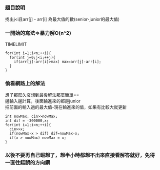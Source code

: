 ### 題目說明
找出j<i且arr[j] - arr[i] 為最大值的數(senior-junior的最大值)  

### 一開始的寫法=>暴力解O(n^2)
TIMELIMIT
```
for(int i=1;i<n;++i){
  for(int j=0;j<i;++j){
    if(arr[j]-arr[i]>max) max=arr[j]-arr[i];
  }
}
```

### 偷看網路上的解法
想了那麼久沒想到最後解法那麼簡單==  
邊輸入邊計算，後面輸進來的都是junior  
把前面的輸入過的最大值-現在輸進來的值，如果有比較大就更新  
```
int nowMax; cin>>nowMax;
int dif = -300000,x;
for(int i=1;i<n;++i){
  cin>>x;
  if(nowMax-x > dif) dif=nowMax-x;
  if(x > nowMax) nowMax = x;
}
```

### 以後不要再自己蝦想了，想半小時都想不出來直接看解答就好，免得一直往錯誤的方向鑽  

